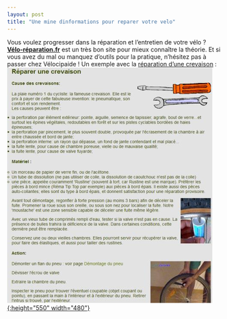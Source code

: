 ```yaml
---
layout: post
title: "Une mine dinformations pour reparer votre velo"
---
```



Vous voulez progresser dans la réparation et l’entretien de votre vélo ? **[Vélo-réparation.fr](http://velo-reparation.fr/entretien/fiches_techniques.php "Vélo-réparation.fr")** est un très bon site pour mieux connaître la théorie. Et si vous avez du mal ou manquez d’outils pour la pratique, n’hésitez pas à passer chez Vélocipaide !
Un exemple avec la [réparation d’une crevaison](http://velo-reparation.fr/entretien/roue_crevaison_reparation.php "Réparation d'une crevaison") :
[![](/assets/velo-reparation-reparer-une-crevaison.jpg "velo-reparation reparer une crevaison"){:height="550" width="480"}](http://velo-reparation.fr/entretien/roue_crevaison_reparation.php "Velo Reparation fiches techniques")
